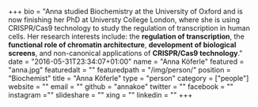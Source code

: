 +++
bio = "Anna studied Biochemistry at the University of Oxford and is now finishing her PhD at Universty College London, where she is using CRISPR/Cas9 technology to study the regulation of transcription in human cells. Her research interests include: the **regulation of transcription**, the **functional role of chromatin architecture**, **development of biological screens**, and non-canonical applications of **CRISPR/Cas9 technology**."
date = "2016-05-31T23:34:07+01:00"
name = "Anna Köferle"
featured = "anna.jpg"
featuredalt = ""
featuredpath = "/img/person/"
position = "Biochemist"
title = "Anna Köferle"
type = "person"
category = ["people"]
website = ""
email = ""
github = "annakoe"
twitter = ""
facebook = ""
instagram =""
slideshare = ""
xing = ""
linkedin = ""
+++
